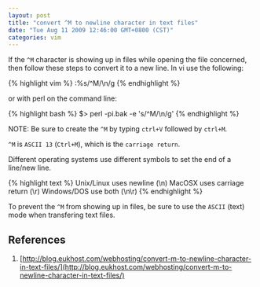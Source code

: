 ```yaml
---
layout: post
title: "convert ^M to newline character in text files"
date: "Tue Aug 11 2009 12:46:00 GMT+0800 (CST)"
categories: vim
---
```


If the `^M` character is showing up in files while opening the file concerned, then follow these steps to convert it to a new line. In vi use the following:

{% highlight vim %}
:%s/^M/\n/g
{% endhighlight %}

or with perl on the command line:

{% highlight bash %}
$> perl -pi.bak -e 's/^M/\n/g'
{% endhighlight %}

NOTE: Be sure to create the `^M` by typing `ctrl+V` followed by `ctrl+M`.

`^M` is `ASCII 13` (`Ctrl+M`), which is the `carriage return`.

Different operating systems use different symbols to set the end of a line/new line.

{% highlight text %}
Unix/Linux uses newline (\n)
MacOSX uses carriage return (\r)
Windows/DOS use both (\n\r)
{% endhighlight %}

To prevent the `^M` from showing up in files, be sure to use the `ASCII` (text) mode when transfering text files.

References
-----

1. [http://blog.eukhost.com/webhosting/convert-m-to-newline-character-in-text-files/](http://blog.eukhost.com/webhosting/convert-m-to-newline-character-in-text-files/)
